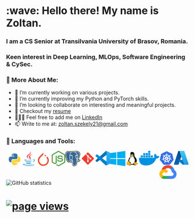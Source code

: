 <h1 align="left" id="readme-title">:wave: Hello there! My name is Zoltan.</h1> 
<h3 align="left">I am a CS Senior at Transilvania University of Brasov, Romania.</h3>
<h3 align="left">Keen interest in Deep Learning, MLOps, Software Engineering & CySec.</h3>

### 🧐 More About Me:

- 🔭 I’m currently working on various projects. 
- 🌱 I’m currently improving my Python and PyTorch skills. 
- 👯 I’m looking to collaborate on interesting and meaningful projects.
- 📝 Checkout my [resume](https://zoltanszekely21.github.io/ZoltanSzekelyCV/)
- 👨🏻‍💻 Feel free to add me on [LinkedIn](https://www.linkedin.com/in/zoltan-ioan-szekely/)
- 📫 Write to me at: zoltan.szekely21@gmail.com  


### 🔨 Languages and Tools:

<a href="https://www.python.org" target="_blank"><img align="left" src="/assets/python.svg" alt="Python" height="46px"/> </a> 

<a href="https://www.java.com" target="_blank"><img align="left" alt="Java" height ="42px" src="/assets/java.png"> </a>

<a href="https://pytorch.org/" target="_blank"><img align="left" src="/assets/pytorch.svg" alt="PyTorch" height="46px"/> </a> 

<a href="https://nodejs.org" target="_blank"><img align="left" alt="Node.js" height ="42px" src="/assets/nodejs.svg"> </a>

<a href="https://www.postgresql.org/" target="_blank"><img align="left" src="/assets/Postgresql.svg" alt="PostgreSQL" height="42px"/> </a> 

<a href="https://git-scm.com/" target="_blank"><img align="left" src="/assets/git-scm.svg" alt="Git" height="42px"/> </a> 

<a href="https://code.visualstudio.com/" target="_blank"><img align="left" src="/assets/vscode.svg" alt="Visual Studio Code" height="40px"/> </a> 

<a href="https://www.microsoft.com/en-us/windows-server" target="_blank"><img align="left" src="/assets/windows.svg" alt="Windows" height="42px"/> </a> 

<a href="https://www.linux.org/" target="_blank"><img align="left" src="/assets/linux.svg" alt="Linux" height="44px"/> </a>

<a href="https://www.docker.com/" target="_blank"><img align="left" src="/assets/docker.svg" alt="Docker" height="40px"/> </a>

<a href="https://kubernetes.io/" target="_blank"><img align="left" alt="Kubernetes" height ="39px"  src="/assets/k8.svg"> </a>

<a href="https://azure.microsoft.com/en-us/" target="_blank"><img align="left" src="/assets/Azure2021.svg" alt="Microsoft Azure" height="38px"/> </a>

<a href="https://cloud.google.com/" target="_blank"><img align="left" src="/assets/gcp.svg" alt="Google Cloud Platform" height="38px"/> </a>  <br/>



<br>

<br>



![GitHub statistics](https://github-readme-stats.vercel.app/api?username=zoltanszekely21&theme=dark&show_icons=true)  
<h1 align="left"><a href="https://github.com/MacroPower/MacroPower"><img src="https://gpvc.arturio.dev/zoltanszekely21" alt="page views" /></h1>
